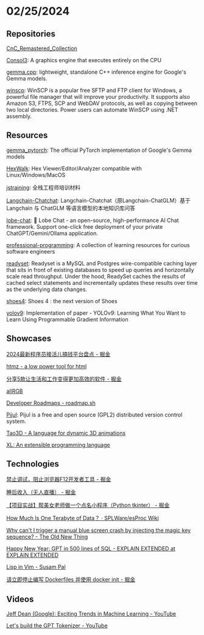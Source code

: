 # 02/25/2024

## Repositories
[CnC_Remastered_Collection](https://github.com/electronicarts/CnC_Remastered_Collection)

[Consol3](https://github.com/Victormeriqui/Consol3): A graphics engine that executes entirely on the CPU

[gemma.cpp](https://github.com/google/gemma.cpp): lightweight, standalone C++ inference engine for Google's Gemma models.

[winscp](https://github.com/winscp/winscp): WinSCP is a popular free SFTP and FTP client for Windows, a powerful file manager that will improve your productivity. It supports also Amazon S3, FTPS, SCP and WebDAV protocols, as well as copying between two local directories. Power users can automate WinSCP using .NET assembly.

## Resources
[gemma_pytorch](https://github.com/google/gemma_pytorch): The official PyTorch implementation of Google's Gemma models

[HexWalk](https://github.com/gcarmix/HexWalk): Hex Viewer/Editor/Analyzer compatible with Linux/Windows/MacOS

[jstraining](https://github.com/ruanyf/jstraining): 全栈工程师培训材料

[Langchain-Chatchat](https://github.com/chatchat-space/Langchain-Chatchat): Langchain-Chatchat（原Langchain-ChatGLM）基于 Langchain 与 ChatGLM 等语言模型的本地知识库问答

[lobe-chat](https://github.com/lobehub/lobe-chat): 🤖 Lobe Chat - an open-source, high-performance AI Chat framework. Support one-click free deployment of your private ChatGPT/Gemini/Ollama application.

[professional-programming](https://github.com/charlax/professional-programming): A collection of learning resources for curious software engineers

[readyset](https://github.com/readysettech/readyset): Readyset is a MySQL and Postgres wire-compatible caching layer that sits in front of existing databases to speed up queries and horizontally scale read throughput. Under the hood, ReadySet caches the results of cached select statements and incrementally updates these results over time as the underlying data changes.

[shoes4](https://github.com/shoes/shoes4): Shoes 4 : the next version of Shoes

[yolov9](https://github.com/WongKinYiu/yolov9): Implementation of paper - YOLOv9: Learning What You Want to Learn Using Programmable Gradient Information

## Showcases
[2024最新程序员接活儿搞钱平台盘点 - 掘金](https://juejin.cn/post/7336831338118955023)

[htmz - a low power tool for html](https://leanrada.com/htmz/)

[分享5款让生活和工作变得更加高效的软件 - 掘金](https://juejin.cn/post/7226993529964232763)

[allRGB](https://allrgb.com/)

[Developer Roadmaps - roadmap.sh](https://roadmap.sh/)

[Pijul](https://pijul.org/): Pijul is a free and open source (GPL2) distributed version control system.

[Tao3D - A language for dynamic 3D animations](https://tao3d.sourceforge.net/)

[XL: An extensible programming language](https://xlr.sourceforge.io/)

## Technologies
[禁止调试，阻止浏览器F12开发者工具 - 掘金](https://juejin.cn/post/7337188759055663119)

[睡后收入（无人直播） - 掘金](https://juejin.cn/post/7215842530838085692)

[【项目实战】帮美女老师做一个点名小程序（Python tkinter） - 掘金](https://juejin.cn/post/7331070745923141642)

[How Much Is One Terabyte of Data？ · SPLWare/esProc Wiki](https://github.com/SPLWare/esProc/wiki/How-Much-Is-One-Terabyte-of-Data%EF%BC%9F)

[Why can't I trigger a manual blue screen crash by injecting the magic key sequence? - The Old New Thing](https://devblogs.microsoft.com/oldnewthing/20240219-00/?p=109424)

[Happy New Year: GPT in 500 lines of SQL - EXPLAIN EXTENDED at EXPLAIN EXTENDED](https://explainextended.com/2023/12/31/happy-new-year-15/)

[Lisp in Vim - Susam Pal](https://susam.net/lisp-in-vim.html)

[请立即停止编写 Dockerfiles 并使用 docker init - 掘金](https://juejin.cn/post/7338717224435531826)

## Videos
[Jeff Dean (Google): Exciting Trends in Machine Learning - YouTube](https://www.youtube.com/watch?v=oSCRZkSQ1CE)

[Let's build the GPT Tokenizer - YouTube](https://www.youtube.com/watch?v=zduSFxRajkE)

